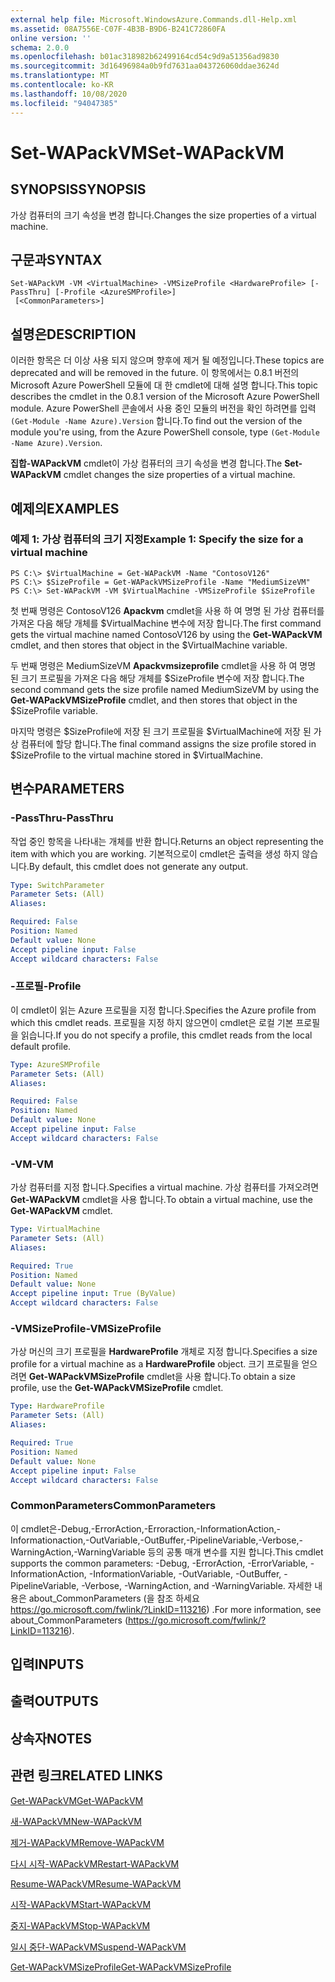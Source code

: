 ```yaml
---
external help file: Microsoft.WindowsAzure.Commands.dll-Help.xml
ms.assetid: 08A7556E-C07F-4B3B-B9D6-B241C72860FA
online version: ''
schema: 2.0.0
ms.openlocfilehash: b01ac318982b62499164cd54c9d9a51356ad9830
ms.sourcegitcommit: 3d16496984a0b9fd7631aa043726060ddae3624d
ms.translationtype: MT
ms.contentlocale: ko-KR
ms.lasthandoff: 10/08/2020
ms.locfileid: "94047385"
---
```

# <span data-ttu-id="54d73-101">Set-WAPackVM</span><span class="sxs-lookup"><span data-stu-id="54d73-101">Set-WAPackVM</span></span>

## <span data-ttu-id="54d73-102">SYNOPSIS</span><span class="sxs-lookup"><span data-stu-id="54d73-102">SYNOPSIS</span></span>
<span data-ttu-id="54d73-103">가상 컴퓨터의 크기 속성을 변경 합니다.</span><span class="sxs-lookup"><span data-stu-id="54d73-103">Changes the size properties of a virtual machine.</span></span>

## <span data-ttu-id="54d73-104">구문과</span><span class="sxs-lookup"><span data-stu-id="54d73-104">SYNTAX</span></span>

```
Set-WAPackVM -VM <VirtualMachine> -VMSizeProfile <HardwareProfile> [-PassThru] [-Profile <AzureSMProfile>]
 [<CommonParameters>]
```

## <span data-ttu-id="54d73-105">설명은</span><span class="sxs-lookup"><span data-stu-id="54d73-105">DESCRIPTION</span></span>
<span data-ttu-id="54d73-106">이러한 항목은 더 이상 사용 되지 않으며 향후에 제거 될 예정입니다.</span><span class="sxs-lookup"><span data-stu-id="54d73-106">These topics are deprecated and will be removed in the future.</span></span>
<span data-ttu-id="54d73-107">이 항목에서는 0.8.1 버전의 Microsoft Azure PowerShell 모듈에 대 한 cmdlet에 대해 설명 합니다.</span><span class="sxs-lookup"><span data-stu-id="54d73-107">This topic describes the cmdlet in the 0.8.1 version of the Microsoft Azure PowerShell module.</span></span>
<span data-ttu-id="54d73-108">Azure PowerShell 콘솔에서 사용 중인 모듈의 버전을 확인 하려면를 입력 `(Get-Module -Name Azure).Version` 합니다.</span><span class="sxs-lookup"><span data-stu-id="54d73-108">To find out the version of the module you're using, from the Azure PowerShell console, type `(Get-Module -Name Azure).Version`.</span></span>

<span data-ttu-id="54d73-109">**집합-WAPackVM** cmdlet이 가상 컴퓨터의 크기 속성을 변경 합니다.</span><span class="sxs-lookup"><span data-stu-id="54d73-109">The **Set-WAPackVM** cmdlet changes the size properties of a virtual machine.</span></span>

## <span data-ttu-id="54d73-110">예제의</span><span class="sxs-lookup"><span data-stu-id="54d73-110">EXAMPLES</span></span>

### <span data-ttu-id="54d73-111">예제 1: 가상 컴퓨터의 크기 지정</span><span class="sxs-lookup"><span data-stu-id="54d73-111">Example 1: Specify the size for a virtual machine</span></span>
```
PS C:\> $VirtualMachine = Get-WAPackVM -Name "ContosoV126"
PS C:\> $SizeProfile = Get-WAPackVMSizeProfile -Name "MediumSizeVM"
PS C:\> Set-WAPackVM -VM $VirtualMachine -VMSizeProfile $SizeProfile
```

<span data-ttu-id="54d73-112">첫 번째 명령은 ContosoV126 **Apackvm** cmdlet을 사용 하 여 명명 된 가상 컴퓨터를 가져온 다음 해당 개체를 $VirtualMachine 변수에 저장 합니다.</span><span class="sxs-lookup"><span data-stu-id="54d73-112">The first command gets the virtual machine named ContosoV126 by using the **Get-WAPackVM** cmdlet, and then stores that object in the $VirtualMachine variable.</span></span>

<span data-ttu-id="54d73-113">두 번째 명령은 MediumSizeVM **Apackvmsizeprofile** cmdlet을 사용 하 여 명명 된 크기 프로필을 가져온 다음 해당 개체를 $SizeProfile 변수에 저장 합니다.</span><span class="sxs-lookup"><span data-stu-id="54d73-113">The second command gets the size profile named MediumSizeVM by using the **Get-WAPackVMSizeProfile** cmdlet, and then stores that object in the $SizeProfile variable.</span></span>

<span data-ttu-id="54d73-114">마지막 명령은 $SizeProfile에 저장 된 크기 프로필을 $VirtualMachine에 저장 된 가상 컴퓨터에 할당 합니다.</span><span class="sxs-lookup"><span data-stu-id="54d73-114">The final command assigns the size profile stored in $SizeProfile to the virtual machine stored in $VirtualMachine.</span></span>

## <span data-ttu-id="54d73-115">변수</span><span class="sxs-lookup"><span data-stu-id="54d73-115">PARAMETERS</span></span>

### <span data-ttu-id="54d73-116">-PassThru</span><span class="sxs-lookup"><span data-stu-id="54d73-116">-PassThru</span></span>
<span data-ttu-id="54d73-117">작업 중인 항목을 나타내는 개체를 반환 합니다.</span><span class="sxs-lookup"><span data-stu-id="54d73-117">Returns an object representing the item with which you are working.</span></span>
<span data-ttu-id="54d73-118">기본적으로이 cmdlet은 출력을 생성 하지 않습니다.</span><span class="sxs-lookup"><span data-stu-id="54d73-118">By default, this cmdlet does not generate any output.</span></span>

```yaml
Type: SwitchParameter
Parameter Sets: (All)
Aliases:

Required: False
Position: Named
Default value: None
Accept pipeline input: False
Accept wildcard characters: False
```

### <span data-ttu-id="54d73-119">-프로필</span><span class="sxs-lookup"><span data-stu-id="54d73-119">-Profile</span></span>
<span data-ttu-id="54d73-120">이 cmdlet이 읽는 Azure 프로필을 지정 합니다.</span><span class="sxs-lookup"><span data-stu-id="54d73-120">Specifies the Azure profile from which this cmdlet reads.</span></span>
<span data-ttu-id="54d73-121">프로필을 지정 하지 않으면이 cmdlet은 로컬 기본 프로필을 읽습니다.</span><span class="sxs-lookup"><span data-stu-id="54d73-121">If you do not specify a profile, this cmdlet reads from the local default profile.</span></span>

```yaml
Type: AzureSMProfile
Parameter Sets: (All)
Aliases:

Required: False
Position: Named
Default value: None
Accept pipeline input: False
Accept wildcard characters: False
```

### <span data-ttu-id="54d73-122">-VM</span><span class="sxs-lookup"><span data-stu-id="54d73-122">-VM</span></span>
<span data-ttu-id="54d73-123">가상 컴퓨터를 지정 합니다.</span><span class="sxs-lookup"><span data-stu-id="54d73-123">Specifies a virtual machine.</span></span>
<span data-ttu-id="54d73-124">가상 컴퓨터를 가져오려면 **Get-WAPackVM** cmdlet을 사용 합니다.</span><span class="sxs-lookup"><span data-stu-id="54d73-124">To obtain a virtual machine, use the **Get-WAPackVM** cmdlet.</span></span>

```yaml
Type: VirtualMachine
Parameter Sets: (All)
Aliases:

Required: True
Position: Named
Default value: None
Accept pipeline input: True (ByValue)
Accept wildcard characters: False
```

### <span data-ttu-id="54d73-125">-VMSizeProfile</span><span class="sxs-lookup"><span data-stu-id="54d73-125">-VMSizeProfile</span></span>
<span data-ttu-id="54d73-126">가상 머신의 크기 프로필을 **HardwareProfile** 개체로 지정 합니다.</span><span class="sxs-lookup"><span data-stu-id="54d73-126">Specifies a size profile for a virtual machine as a **HardwareProfile** object.</span></span>
<span data-ttu-id="54d73-127">크기 프로필을 얻으려면 **Get-WAPackVMSizeProfile** cmdlet을 사용 합니다.</span><span class="sxs-lookup"><span data-stu-id="54d73-127">To obtain a size profile, use the **Get-WAPackVMSizeProfile** cmdlet.</span></span>

```yaml
Type: HardwareProfile
Parameter Sets: (All)
Aliases:

Required: True
Position: Named
Default value: None
Accept pipeline input: False
Accept wildcard characters: False
```

### <span data-ttu-id="54d73-128">CommonParameters</span><span class="sxs-lookup"><span data-stu-id="54d73-128">CommonParameters</span></span>
<span data-ttu-id="54d73-129">이 cmdlet은-Debug,-ErrorAction,-Erroraction,-InformationAction,-Informationaction,-OutVariable,-OutBuffer,-PipelineVariable,-Verbose,-WarningAction,-WarningVariable 등의 공통 매개 변수를 지원 합니다.</span><span class="sxs-lookup"><span data-stu-id="54d73-129">This cmdlet supports the common parameters: -Debug, -ErrorAction, -ErrorVariable, -InformationAction, -InformationVariable, -OutVariable, -OutBuffer, -PipelineVariable, -Verbose, -WarningAction, and -WarningVariable.</span></span> <span data-ttu-id="54d73-130">자세한 내용은 about_CommonParameters (을 참조 하세요 https://go.microsoft.com/fwlink/?LinkID=113216) .</span><span class="sxs-lookup"><span data-stu-id="54d73-130">For more information, see about_CommonParameters (https://go.microsoft.com/fwlink/?LinkID=113216).</span></span>

## <span data-ttu-id="54d73-131">입력</span><span class="sxs-lookup"><span data-stu-id="54d73-131">INPUTS</span></span>

## <span data-ttu-id="54d73-132">출력</span><span class="sxs-lookup"><span data-stu-id="54d73-132">OUTPUTS</span></span>

## <span data-ttu-id="54d73-133">상속자</span><span class="sxs-lookup"><span data-stu-id="54d73-133">NOTES</span></span>

## <span data-ttu-id="54d73-134">관련 링크</span><span class="sxs-lookup"><span data-stu-id="54d73-134">RELATED LINKS</span></span>

[<span data-ttu-id="54d73-135">Get-WAPackVM</span><span class="sxs-lookup"><span data-stu-id="54d73-135">Get-WAPackVM</span></span>](./Get-WAPackVM.md)

[<span data-ttu-id="54d73-136">새-WAPackVM</span><span class="sxs-lookup"><span data-stu-id="54d73-136">New-WAPackVM</span></span>](./New-WAPackVM.md)

[<span data-ttu-id="54d73-137">제거-WAPackVM</span><span class="sxs-lookup"><span data-stu-id="54d73-137">Remove-WAPackVM</span></span>](./Remove-WAPackVM.md)

[<span data-ttu-id="54d73-138">다시 시작-WAPackVM</span><span class="sxs-lookup"><span data-stu-id="54d73-138">Restart-WAPackVM</span></span>](./Restart-WAPackVM.md)

[<span data-ttu-id="54d73-139">Resume-WAPackVM</span><span class="sxs-lookup"><span data-stu-id="54d73-139">Resume-WAPackVM</span></span>](./Resume-WAPackVM.md)

[<span data-ttu-id="54d73-140">시작-WAPackVM</span><span class="sxs-lookup"><span data-stu-id="54d73-140">Start-WAPackVM</span></span>](./Start-WAPackVM.md)

[<span data-ttu-id="54d73-141">중지-WAPackVM</span><span class="sxs-lookup"><span data-stu-id="54d73-141">Stop-WAPackVM</span></span>](./Stop-WAPackVM.md)

[<span data-ttu-id="54d73-142">일시 중단-WAPackVM</span><span class="sxs-lookup"><span data-stu-id="54d73-142">Suspend-WAPackVM</span></span>](./Suspend-WAPackVM.md)

[<span data-ttu-id="54d73-143">Get-WAPackVMSizeProfile</span><span class="sxs-lookup"><span data-stu-id="54d73-143">Get-WAPackVMSizeProfile</span></span>](./Get-WAPackVMSizeProfile.md)


